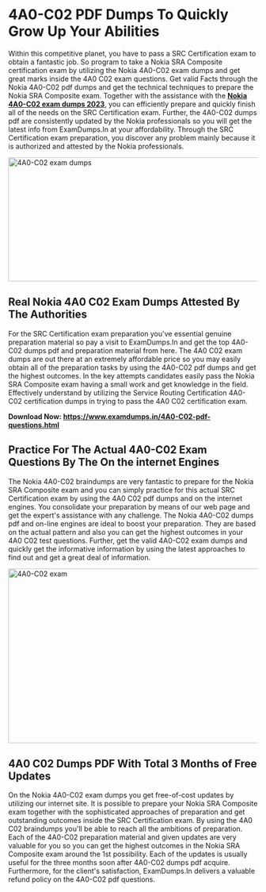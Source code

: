 <h1><strong>4A0-C02 PDF Dumps To Quickly Grow Up Your Abilities</strong></h1>
<p>Within this competitive planet, you have to pass a SRC Certification exam to obtain a fantastic job. So program to take a Nokia SRA Composite certification exam by utilizing the Nokia 4A0-C02 exam dumps and get great marks inside the 4A0 C02 exam questions. Get valid Facts through the Nokia 4A0-C02 pdf dumps and get the technical techniques to prepare the Nokia SRA Composite exam. Together with the assistance with the <strong><a href="https://www.examdumps.in/4A0-C02-pdf-questions.html">Nokia 4A0-C02 exam dumps 2023</a></strong>, you can efficiently prepare and quickly finish all of the needs on the SRC Certification exam. Further, the 4A0-C02 dumps pdf are consistently updated by the Nokia professionals so you will get the latest info from ExamDumps.In at your affordability. Through the SRC Certification exam preparation, you discover any problem mainly because it is authorized and attested by the Nokia professionals.</p>
<p><img src="https://i.ibb.co/zxJwW90/Copy-of-Online-Classes-Twitter-header-post-Made-with-Poster-My-Wall-1.png" alt="4A0-C02 exam dumps" width="750" height="250" /></p>
<h2><strong>Real Nokia 4A0 C02 Exam Dumps Attested By The Authorities</strong></h2>
<p>For the SRC Certification exam preparation you've essential genuine preparation material so pay a visit to ExamDumps.In and get the top 4A0-C02 dumps pdf and preparation material from here. The 4A0 C02 exam dumps are out there at an extremely affordable price so you may easily obtain all of the preparation tasks by using the 4A0-C02 pdf dumps and get the highest outcomes. In the key attempts candidates easily pass the Nokia SRA Composite exam having a small work and get knowledge in the field. Effectively understand by utilizing the Service Routing Certification 4A0-C02 certification dumps in trying to pass the 4A0 C02 certification exam.</p>
<p><strong>Download Now:&nbsp;<a href="https://www.examdumps.in/4A0-C02-pdf-questions.html">https://www.examdumps.in/4A0-C02-pdf-questions.html</a></strong></p>
<h2><strong>Practice For The Actual 4A0-C02 Exam Questions By The On the internet Engines</strong></h2>
<p>The Nokia 4A0-C02 braindumps are very fantastic to prepare for the Nokia SRA Composite exam and you can simply practice for this actual SRC Certification exam by using the 4A0 C02 pdf dumps and on the internet engines. You consolidate your preparation by means of our web page and get the expert's assistance with any challenge. The Nokia 4A0-C02 dumps pdf and on-line engines are ideal to boost your preparation. They are based on the actual pattern and also you can get the highest outcomes in your 4A0 C02 test questions. Further, get the valid 4A0-C02 exam dumps and quickly get the informative information by using the latest approaches to find out and get a great deal of information.</p>
<p><a href="https://www.examdumps.in/4A0-C02-pdf-questions.html"><img src="https://i.ibb.co/QkNtdwY/Copy-of-Zoom-Online-Classes-Facebook-Share-Po-Made-with-Poster-My-Wall-1.jpg" alt="4A0-C02 exam" width="670" height="352" /></a></p>
<h2><strong>4A0 C02 Dumps PDF With Total 3 Months of Free Updates</strong></h2>
<p>On the Nokia 4A0-C02 exam dumps you get free-of-cost updates by utilizing our internet site. It is possible to prepare your Nokia SRA Composite exam together with the sophisticated approaches of preparation and get outstanding outcomes inside the SRC Certification exam. By using the 4A0 C02 braindumps you'll be able to reach all the ambitions of preparation. Each of the 4A0-C02 preparation material and given updates are very valuable for you so you can get the highest outcomes in the Nokia SRA Composite exam around the 1st possibility. Each of the updates is usually useful for the three months soon after 4A0-C02 dumps pdf acquire. Furthermore, for the client's satisfaction, ExamDumps.In delivers a valuable refund policy on the 4A0-C02 pdf questions.</p>
